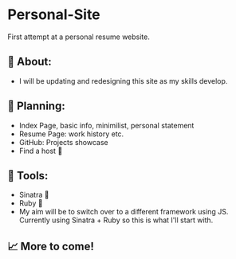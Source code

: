 # Personal-Site
First attempt at a personal resume website. 

## :blue_book: About:
- I will be updating and redesigning this site as my skills develop. 

## :dart: Planning:
- Index Page, basic info, minimilist, personal statement
- Resume Page: work history etc.
- GitHub: Projects showcase
- Find a host :battery:

## :wrench: Tools:
- Sinatra :microphone:
- Ruby :gem:
- My aim will be to switch over to a different framework using JS. Currently using Sinatra + Ruby so this is what I'll start with. 

## :chart_with_upwards_trend: More to come! 
